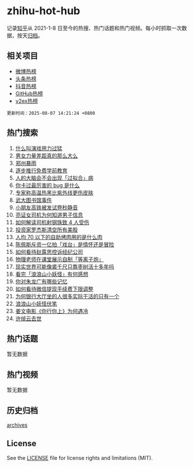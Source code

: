 # zhihu-hot-hub

记录[知乎](https://www.zhihu.com/)从 2021-1-8 日至今的热搜、热门话题和热门视频。每小时抓取一次数据，按天[归档](archives)。

## 相关项目

- [微博热榜](https://github.com/lonnyzhang423/weibo-hot-hub)
- [头条热榜](https://github.com/lonnyzhang423/toutiao-hot-hub)
- [抖音热榜](https://github.com/lonnyzhang423/douyin-hot-hub)
- [GitHub热榜](https://github.com/lonnyzhang423/github-hot-hub)
- [v2ex热榜](https://github.com/lonnyzhang423/v2ex-hot-hub)


`更新时间：2025-08-07 14:21:24 +0800`

## 热门搜索

1. [什么叫演戏用力过猛](https://www.zhihu.com/search?q=%E4%BB%80%E4%B9%88%E5%8F%AB%E6%BC%94%E6%88%8F%E7%94%A8%E5%8A%9B%E8%BF%87%E7%8C%9B)
1. [男女力量差距真的那么大么](https://www.zhihu.com/search?q=%E7%94%B7%E5%A5%B3%E5%8A%9B%E9%87%8F%E5%B7%AE%E8%B7%9D%E7%9C%9F%E7%9A%84%E9%82%A3%E4%B9%88%E5%A4%A7%E4%B9%88)
1. [郑州暴雨](https://www.zhihu.com/search?q=%E9%83%91%E5%B7%9E%E6%9A%B4%E9%9B%A8)
1. [逐步推行免费学前教育](https://www.zhihu.com/search?q=%E9%80%90%E6%AD%A5%E6%8E%A8%E8%A1%8C%E5%85%8D%E8%B4%B9%E5%AD%A6%E5%89%8D%E6%95%99%E8%82%B2)
1. [人的大脑会不会出现「过拟合」病](https://www.zhihu.com/search?q=%E4%BA%BA%E7%9A%84%E5%A4%A7%E8%84%91%E4%BC%9A%E4%B8%8D%E4%BC%9A%E5%87%BA%E7%8E%B0%E3%80%8C%E8%BF%87%E6%8B%9F%E5%90%88%E3%80%8D%E7%97%85)
1. [你卡过最厉害的 bug 是什么](https://www.zhihu.com/search?q=%E4%BD%A0%E5%8D%A1%E8%BF%87%E6%9C%80%E5%8E%89%E5%AE%B3%E7%9A%84%20bug%20%E6%98%AF%E4%BB%80%E4%B9%88)
1. [专家称高温热黑比紫外线更伤皮肤](https://www.zhihu.com/search?q=%E4%B8%93%E5%AE%B6%E7%A7%B0%E9%AB%98%E6%B8%A9%E7%83%AD%E9%BB%91%E6%AF%94%E7%B4%AB%E5%A4%96%E7%BA%BF%E6%9B%B4%E4%BC%A4%E7%9A%AE%E8%82%A4)
1. [武大图书馆事件](https://www.zhihu.com/search?q=%E6%AD%A6%E5%A4%A7%E5%9B%BE%E4%B9%A6%E9%A6%86%E4%BA%8B%E4%BB%B6)
1. [小朋友高铁被发试卷秒静音](https://www.zhihu.com/search?q=%E5%B0%8F%E6%9C%8B%E5%8F%8B%E9%AB%98%E9%93%81%E8%A2%AB%E5%8F%91%E8%AF%95%E5%8D%B7%E7%A7%92%E9%9D%99%E9%9F%B3)
1. [亮证女司机为何知道男子信息](https://www.zhihu.com/search?q=%E4%BA%AE%E8%AF%81%E5%A5%B3%E5%8F%B8%E6%9C%BA%E4%B8%BA%E4%BD%95%E7%9F%A5%E9%81%93%E7%94%B7%E5%AD%90%E4%BF%A1%E6%81%AF)
1. [如何解读司机射钢珠致 4 人受伤](https://www.zhihu.com/search?q=%E5%A6%82%E4%BD%95%E8%A7%A3%E8%AF%BB%E5%8F%B8%E6%9C%BA%E5%B0%84%E9%92%A2%E7%8F%A0%E8%87%B4%204%20%E4%BA%BA%E5%8F%97%E4%BC%A4)
1. [投资家罗杰斯清空所有美股](https://www.zhihu.com/search?q=%E6%8A%95%E8%B5%84%E5%AE%B6%E7%BD%97%E6%9D%B0%E6%96%AF%E6%B8%85%E7%A9%BA%E6%89%80%E6%9C%89%E7%BE%8E%E8%82%A1)
1. [人均 70 以下的自助烤肉用的是什么肉](https://www.zhihu.com/search?q=%E4%BA%BA%E5%9D%87%2070%20%E4%BB%A5%E4%B8%8B%E7%9A%84%E8%87%AA%E5%8A%A9%E7%83%A4%E8%82%89%E7%94%A8%E7%9A%84%E6%98%AF%E4%BB%80%E4%B9%88%E8%82%89)
1. [陈佩斯斥资一亿拍「戏台」是情怀还是冒险](https://www.zhihu.com/search?q=%E9%99%88%E4%BD%A9%E6%96%AF%E6%96%A5%E8%B5%84%E4%B8%80%E4%BA%BF%E6%8B%8D%E3%80%8C%E6%88%8F%E5%8F%B0%E3%80%8D%E6%98%AF%E6%83%85%E6%80%80%E8%BF%98%E6%98%AF%E5%86%92%E9%99%A9)
1. [如何看待赵露思控诉经纪公司](https://www.zhihu.com/search?q=%E5%A6%82%E4%BD%95%E7%9C%8B%E5%BE%85%E8%B5%B5%E9%9C%B2%E6%80%9D%E6%8E%A7%E8%AF%89%E7%BB%8F%E7%BA%AA%E5%85%AC%E5%8F%B8)
1. [物理老师在课堂展示自制「等离子炮」](https://www.zhihu.com/search?q=%E7%89%A9%E7%90%86%E8%80%81%E5%B8%88%E5%9C%A8%E8%AF%BE%E5%A0%82%E5%B1%95%E7%A4%BA%E8%87%AA%E5%88%B6%E3%80%8C%E7%AD%89%E7%A6%BB%E5%AD%90%E7%82%AE%E3%80%8D)
1. [现实世界可能像裘千尺只靠枣树活十多年吗](https://www.zhihu.com/search?q=%E7%8E%B0%E5%AE%9E%E4%B8%96%E7%95%8C%E5%8F%AF%E8%83%BD%E5%83%8F%E8%A3%98%E5%8D%83%E5%B0%BA%E5%8F%AA%E9%9D%A0%E6%9E%A3%E6%A0%91%E6%B4%BB%E5%8D%81%E5%A4%9A%E5%B9%B4%E5%90%97)
1. [看完「浪浪山小妖怪」有何感想](https://www.zhihu.com/search?q=%E7%9C%8B%E5%AE%8C%E3%80%8C%E6%B5%AA%E6%B5%AA%E5%B1%B1%E5%B0%8F%E5%A6%96%E6%80%AA%E3%80%8D%E6%9C%89%E4%BD%95%E6%84%9F%E6%83%B3)
1. [你对朱龙广有哪些记忆](https://www.zhihu.com/search?q=%E4%BD%A0%E5%AF%B9%E6%9C%B1%E9%BE%99%E5%B9%BF%E6%9C%89%E5%93%AA%E4%BA%9B%E8%AE%B0%E5%BF%86)
1. [如何看待微信提现手续费下限调整](https://www.zhihu.com/search?q=%E5%A6%82%E4%BD%95%E7%9C%8B%E5%BE%85%E5%BE%AE%E4%BF%A1%E6%8F%90%E7%8E%B0%E6%89%8B%E7%BB%AD%E8%B4%B9%E4%B8%8B%E9%99%90%E8%B0%83%E6%95%B4)
1. [为何银行大厅坐的人很多实际干活的只有一个](https://www.zhihu.com/search?q=%E4%B8%BA%E4%BD%95%E9%93%B6%E8%A1%8C%E5%A4%A7%E5%8E%85%E5%9D%90%E7%9A%84%E4%BA%BA%E5%BE%88%E5%A4%9A%E5%AE%9E%E9%99%85%E5%B9%B2%E6%B4%BB%E7%9A%84%E5%8F%AA%E6%9C%89%E4%B8%80%E4%B8%AA)
1. [浪浪山小妖怪伏笔](https://www.zhihu.com/search?q=%E6%B5%AA%E6%B5%AA%E5%B1%B1%E5%B0%8F%E5%A6%96%E6%80%AA%E4%BC%8F%E7%AC%94)
1. [姜文电影《你行你上》为何遇冷](https://www.zhihu.com/search?q=%E5%A7%9C%E6%96%87%E7%94%B5%E5%BD%B1%E3%80%8A%E4%BD%A0%E8%A1%8C%E4%BD%A0%E4%B8%8A%E3%80%8B%E4%B8%BA%E4%BD%95%E9%81%87%E5%86%B7)
1. [许倬云去世](https://www.zhihu.com/search?q=%E8%AE%B8%E5%80%AC%E4%BA%91%E5%8E%BB%E4%B8%96)

## 热门话题

暂无数据

## 热门视频

暂无数据

## 历史归档

[archives](archives)

## License

See the [LICENSE](LICENSE) file for license rights and limitations (MIT).
